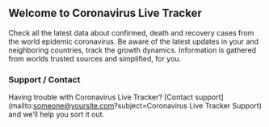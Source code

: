 ## Welcome to Coronavirus Live Tracker

Check all the latest data about confirmed, death and recovery cases from the  world epidemic coronavirus.
Be aware of the latest updates in your and neighboring countries, track the growth dynamics.
Information is gathered from worlds trusted sources and simplified, for you.

### Support / Contact

Having trouble with Coronavirus Live Tracker? [Contact support](mailto:someone@yoursite.com?subject=Coronavirus Live Tracker Support) and we’ll help you sort it out.
